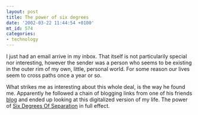```yaml
---
layout: post
title: The power of six degrees
date: '2002-03-22 11:44:54 +0100'
mt_id: 574
categories:
- technology
---
```

I just had an email arrive in my inbox. That itself is not particularily special nor interesting, however the sender was a person who seems to be existing in the outer rim of my own, little, personal world. For some reason our lives seem to cross paths once a year or so.

What strikes me as interesting about this whole deal, is the way he found me. Apparently he followed a chain of blogging links from one of his friends <a href="http://www.interbreed.org/">blog</a> and ended up looking at this digitalized version of my life. The power of <a href="http://backissues.worldlink.co.uk/articles/250100180310/22.htm">Six Degrees Of Separation</a> in full effect.
